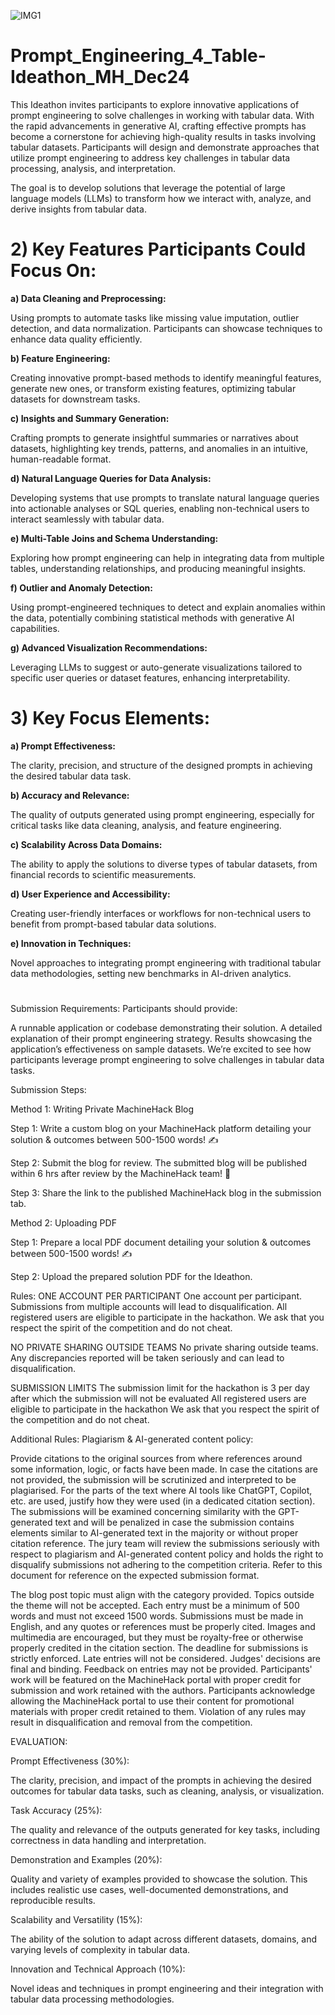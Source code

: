 ![IMG1](https://github.com/user-attachments/assets/292e442b-1cc5-4bbd-b4f4-e42f1faaf54e)

# Prompt_Engineering_4_Table-Ideathon_MH_Dec24

This Ideathon invites participants to explore innovative applications of prompt engineering to solve challenges in working with tabular data. With the rapid advancements in generative AI, crafting effective prompts has become a cornerstone for achieving high-quality results in tasks involving tabular datasets. Participants will design and demonstrate approaches that utilize prompt engineering to address key challenges in tabular data processing, analysis, and interpretation.

The goal is to develop solutions that leverage the potential of large language models (LLMs) to transform how we interact with, analyze, and derive insights from tabular data.
#
# 2) Key Features Participants Could Focus On:

**a) Data Cleaning and Preprocessing:**

Using prompts to automate tasks like missing value imputation, outlier detection, and data normalization. Participants can showcase techniques to enhance data quality efficiently.

**b) Feature Engineering:**

Creating innovative prompt-based methods to identify meaningful features, generate new ones, or transform existing features, optimizing tabular datasets for downstream tasks.

**c) Insights and Summary Generation:**

Crafting prompts to generate insightful summaries or narratives about datasets, highlighting key trends, patterns, and anomalies in an intuitive, human-readable format.

**d) Natural Language Queries for Data Analysis:**

Developing systems that use prompts to translate natural language queries into actionable analyses or SQL queries, enabling non-technical users to interact seamlessly with tabular data.

**e) Multi-Table Joins and Schema Understanding:**

Exploring how prompt engineering can help in integrating data from multiple tables, understanding relationships, and producing meaningful insights.

**f) Outlier and Anomaly Detection:**

Using prompt-engineered techniques to detect and explain anomalies within the data, potentially combining statistical methods with generative AI capabilities.

**g) Advanced Visualization Recommendations:**

Leveraging LLMs to suggest or auto-generate visualizations tailored to specific user queries or dataset features, enhancing interpretability.
#
# 3) Key Focus Elements:
**a) Prompt Effectiveness:**

The clarity, precision, and structure of the designed prompts in achieving the desired tabular data task.

**b) Accuracy and Relevance:**

The quality of outputs generated using prompt engineering, especially for critical tasks like data cleaning, analysis, and feature engineering.

**c) Scalability Across Data Domains:**

The ability to apply the solutions to diverse types of tabular datasets, from financial records to scientific measurements.

**d) User Experience and Accessibility:**

Creating user-friendly interfaces or workflows for non-technical users to benefit from prompt-based tabular data solutions.

**e) Innovation in Techniques:**

Novel approaches to integrating prompt engineering with traditional tabular data methodologies, setting new benchmarks in AI-driven analytics.
#
Submission Requirements:
Participants should provide:

A runnable application or codebase demonstrating their solution.
A detailed explanation of their prompt engineering strategy.
Results showcasing the application’s effectiveness on sample datasets.
We’re excited to see how participants leverage prompt engineering to solve challenges in tabular data tasks.

Submission Steps:

Method 1: Writing Private MachineHack Blog

Step 1: Write a custom blog on your MachineHack platform detailing your solution & outcomes between 500-1500 words! ✍️

Step 2: Submit the blog for review. The submitted blog will be published within 6 hrs after review by the MachineHack team! 📢

Step 3: Share the link to the published MachineHack blog in the submission tab.

Method 2: Uploading PDF

Step 1: Prepare a local PDF document detailing your solution & outcomes between 500-1500 words! ✍️

Step 2: Upload the prepared solution PDF for the Ideathon.

Rules:
ONE ACCOUNT PER PARTICIPANT
One account per participant. Submissions from multiple accounts will lead to disqualification. All registered users are eligible to participate in the hackathon. We ask that you respect the spirit of the competition and do not cheat.

NO PRIVATE SHARING OUTSIDE TEAMS
No private sharing outside teams. Any discrepancies reported will be taken seriously and can lead to disqualification.

SUBMISSION LIMITS
The submission limit for the hackathon is 3 per day after which the submission will not be evaluated All registered users are eligible to participate in the hackathon We ask that you respect the spirit of the competition and do not cheat.

Additional Rules:
Plagiarism & AI-generated content policy:

Provide citations to the original sources from where references around some information, logic, or facts have been made. In case the citations are not provided, the submission will be scrutinized and interpreted to be plagiarised. 
For the parts of the text where AI tools like ChatGPT, Copilot, etc. are used, justify how they were used (in a dedicated citation section). The submissions will be examined concerning similarity with the GPT-generated text and will be penalized in case the submission contains elements similar to AI-generated text in the majority or without proper citation reference.
The jury team will review the submissions seriously with respect to plagiarism and AI-generated content policy and holds the right to disqualify submissions not adhering to the competition criteria.
Refer to this document for reference on the expected submission format.

The blog post topic must align with the category provided. Topics outside the theme will not be accepted.
Each entry must be a minimum of 500 words and must not exceed 1500 words.
Submissions must be made in English, and any quotes or references must be properly cited.
Images and multimedia are encouraged, but they must be royalty-free or otherwise properly credited in the citation section.
The deadline for submissions is strictly enforced. Late entries will not be considered.
Judges' decisions are final and binding. Feedback on entries may not be provided.
Participants' work will be featured on the MachineHack portal with proper credit for submission and work retained with the authors. Participants acknowledge allowing the MachineHack portal to use their content for promotional materials with proper credit retained to them.
Violation of any rules may result in disqualification and removal from the competition.

EVALUATION:

Prompt Effectiveness (30%):

The clarity, precision, and impact of the prompts in achieving the desired outcomes for tabular data tasks, such as cleaning, analysis, or visualization.

Task Accuracy (25%):

The quality and relevance of the outputs generated for key tasks, including correctness in data handling and interpretation.

Demonstration and Examples (20%):

Quality and variety of examples provided to showcase the solution. This includes realistic use cases, well-documented demonstrations, and reproducible results.

Scalability and Versatility (15%):

The ability of the solution to adapt across different datasets, domains, and varying levels of complexity in tabular data.

Innovation and Technical Approach (10%):

Novel ideas and techniques in prompt engineering and their integration with tabular data processing methodologies.
